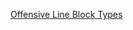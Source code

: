 [Offensive Line Block Types](https://throwdeeppublishing.com/blogs/football-glossary/the-types-of-blocks-in-football-the-complete-list)
